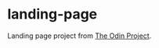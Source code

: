 # landing-page

Landing page project from [The Odin Project](https://www.theodinproject.com/lessons/foundations-landing-page).
